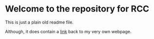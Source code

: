 # Welcome to the repository for RCC

This is just a plain old readme file. 

Although, it does contain a [link](http://radiocontrolledcreative.com) back to my very own webpage.
